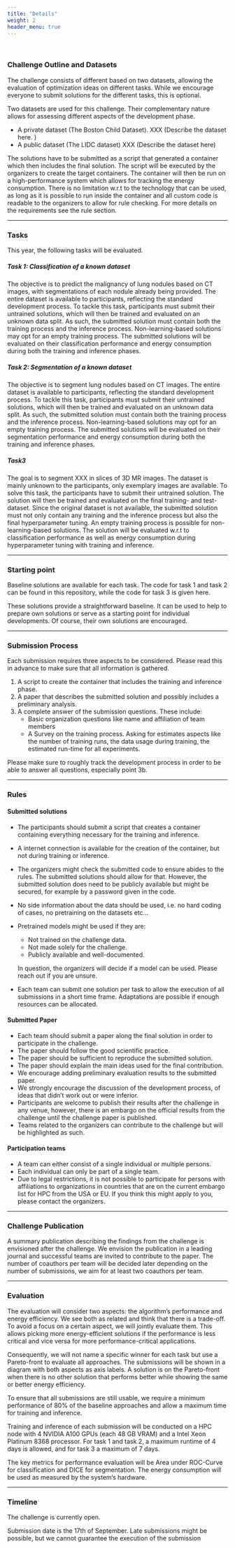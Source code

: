 ```yaml
---
title: "Details"
weight: 2
header_menu: true
---
```


&nbsp;

### Challenge Outline and Datasets
The challenge consists of different based on two datasets, allowing the evaluation of optimization ideas on different tasks. While we encourage everyone to submit solutions for the different tasks, this is optional.

Two datasets are used for this challenge. Their complementary nature allows for assessing different aspects of the development phase.

- A private dataset (The Boston Child Dataset). XXX (Describe the dataset here. ) 
- A public dataset (The LIDC dataset) XXX (Describe the dataset here)

The solutions have to be submitted as a script that generated a container which then includes the final solution. The script will be executed by the organizers to create the target containers. The container will then be run on a high-performance system which allows for tracking the energy consumption. There is no limitation w.r.t to the technology that can be used, as long as it is possible to run inside the container and all custom code is readable to the organizers to allow for rule checking. For more details on the requirements see the rule section. 


---

### Tasks
This year, the following tasks will be evaluated. 

##### Task 1: Classification of a known dataset
The objective is to predict the malignancy of lung nodules based on CT images, with segmentations of each nodule already being provided. The entire dataset is available to participants, reflecting the standard development process.
To tackle this task, participants must submit their untrained solutions, which will then be trained and evaluated on an unknown data split. As such, the submitted solution must contain both the training process and the inference process. Non-learning-based solutions may opt for an empty training process.
The submitted solutions will be evaluated on their classification performance and energy consumption during both the training and inference phases.

##### Task 2: Segmentation of a known dataset
The objective is to segment lung nodules based on CT images. The entire dataset is available to participants, reflecting the standard development process.
To tackle this task, participants must submit their untrained solutions, which will then be trained and evaluated on an unknown data split. As such, the submitted solution must contain both the training process and the inference process. Non-learning-based solutions may opt for an empty training process.
The submitted solutions will be evaluated on their segmentation performance and energy consumption during both the training and inference phases.

##### Task3
The goal is to segment XXX in slices of 3D MR images. The dataset is mainly unknown to the participants, only exemplary images are available.
To solve this task, the participants have to submit their untrained solution. The solution will then be trained and evaluated on the final training- and test-dataset. Since the original dataset is not available, the submitted solution must not only contain any training and the inference process but also the final hyperparameter tuning. An empty training process is possible for non-learning-based solutions. 
The solution will be evaluated w.r.t to classification performance as well as energy consumption during hyperparameter tuning with training and inference. 



---

### Starting point
Baseline solutions are available for each task. The code for task 1 and task 2 can be found in this repository, while the code for task 3 is given here. 

These solutions provide a straightforward baseline. It can be used to help to prepare own solutions or serve as a starting point for individual developments. Of course, their own solutions are encouraged. 


---

### Submission Process
Each submission requires three aspects to be considered. Please read this in advance to make sure that all information is gathered.  

1. A script to create the container that includes the training and inference phase. 
2. A paper that describes the submitted solution and possibly includes a preliminary analysis. 
3. A complete answer of the submission questions. These include:
   - Basic organization questions like name and affiliation of team members 
   - A Survey on the training process. Asking for estimates aspects like the number of training runs, the data usage during training, the estimated run-time for all experiments. 

Please make sure to roughly track the development process in order to be able to answer all questions, especially point 3b.  


---
### Rules

#### Submitted solutions
- The participants should submit a script that creates a container containing everything necessary for the training and inference. 
- A internet connection is available for the creation of the container, but not during training or inference. 
- The organizers might check the submitted code to ensure abides to the rules. The submitted solutions should allow for that. However, the submitted solution does need to be publicly available but might be secured, for example by a password given in the code. 
- No side information about the data should be used, i.e. no hard coding of cases, no pretraining on the datasets etc… 
- Pretrained models might be used if they are:
  - Not trained on the challenge data. 
  - Not made solely for the challenge. 
  - Publicly available and well-documented.
  
  In question, the organizers will decide if a model can be used. Please reach out if you are unsure. 
- Each team can submit one solution per task  to allow the execution of all submissions in a short time frame. Adaptations are possible if enough resources can be allocated. 

#### Submitted Paper
- Each team should submit a paper along the final solution in order to participate in the challenge. 
- The paper should follow the good scientific practice. 
- The paper should be sufficient to reproduce the submitted solution. 
- The paper should explain the main ideas used for the final contribution. 
- We encourage adding preliminary evaluation results to the submitted paper. 
- We strongly encourage the discussion of the development process, of ideas that didn’t work out or were inferior. 
- Participants are welcome to publish their results after the challenge in any venue, however, there is an embargo on the official results from the challenge until the challenge paper is published. 
- Teams related to the organizers can contribute to the challenge but will be highlighted as such.

#### Participation teams
- A team can either consist of a single individual or multiple persons. 
- Each individual can only be part of a single team. 
- Due to legal restrictions, it is not possible to participate for persons with affiliations to organizations in countries that are on the current embargo list for HPC from the USA or EU. If you think this might apply to you, please contact the organizers. 


---
### Challenge Publication 
A summary publication describing the findings from the challenge is envisioned after the challenge. We envision the publication in a leading journal and successful teams are invited to contribute to the paper. The number of coauthors per team will be decided later depending on the number of submissions, we aim for at least two coauthors per team.  


---
### Evaluation
The evaluation will consider two aspects: the algorithm’s performance and energy efficiency. We see both as related and think that there is a trade-off. To avoid a focus on a certain aspect, we will jointly evaluate them. This allows picking more energy-efficient solutions if the performance is less critical and vice versa for more performance-critical applications. 

Consequently, we will not name a specific winner for each task but use a Pareto-front to evaluate all approaches. The submissions will be shown in a diagram with both aspects as axis labels. A solution is on the Pareto-front when there is no other solution that performs better while showing the same or better energy efficiency.  

To ensure that all submissions are still usable, we require a minimum performance of 80% of the baseline approaches and allow a maximum time for training and inference.

Training and inference of each submission will be conducted on a HPC node with 4 NVIDIA A100 GPUs (each 48 GB VRAM) and a Intel Xeon Platinum 8368 processor. For task 1 and task 2, a maximum runtime of 4 days is allowed, and for task 3 a maximum of 7 days. 

The key metrics for performance evaluation will be Area under ROC-Curve for classification and DICE for segmentation. The energy consumption will be used as measured by the system’s hardware. 


---
### Timeline
The challenge is currently open. 

Submission date is the 17th of September. Late submissions might be possible, but we cannot guarantee the execution of the submission
